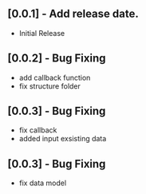 ## [0.0.1] - Add release date.

* Initial Release

## [0.0.2] - Bug Fixing

* add callback function
* fix structure folder

## [0.0.3] - Bug Fixing

* fix callback
* added input exsisting data

## [0.0.3] - Bug Fixing

* fix data model
